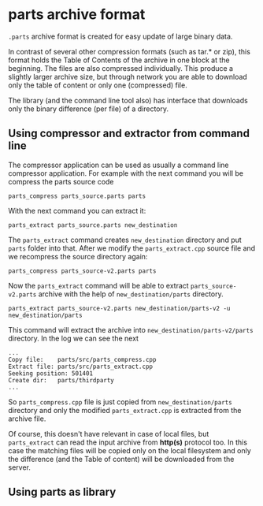 # parts archive format

`.parts` archive format is created for easy update of large binary data.

In contrast of several other compression formats (such as tar.* or zip), this format holds the Table of Contents of the archive in one block at the beginning. The files are also compressed individually. This produce a slightly larger archive size, but through network you are able to download only the table of content or only one (compressed) file.  
  
The library (and the command line tool also) has interface that downloads only the binary difference (per file) of a directory.


## Using compressor and extractor from command line

The compressor application can be used as usually a command line compressor application. For example with the next command you will be compress the parts source code
```
parts_compress parts_source.parts parts
```

With the next command you can extract it:
```
parts_extract parts_source.parts new_destination
```
The `parts_extract` command creates `new_destination` directory and put `parts` folder into that.
After we modify the `parts_extract.cpp` source file and we recompress the source directory again:

```
parts_compress parts_source-v2.parts parts
```

Now the `parts_extract` command will be able to extract `parts_source-v2.parts` archive with the help of `new_destination/parts` directory.

```
parts_extract parts_source-v2.parts new_destination/parts-v2 -u new_destination/parts
```

This command will extract the archive into `new_destination/parts-v2/parts` directory. In the log we can see the next
```
...
Copy file:    parts/src/parts_compress.cpp
Extract file: parts/src/parts_extract.cpp
Seeking position: 501401
Create dir:   parts/thirdparty
...
```

So `parts_compress.cpp` file is just copied from `new_destination/parts` directory and only the modified `parts_extract.cpp` is extracted from the archive file.

Of course, this doesn't have relevant in case of local files, but `parts_extract` can read the input archive from **http(s)** protocol too. In this case the matching files will be copied only on the local filesystem and only the difference (and the Table of content) will be downloaded from the server.

## Using parts as library
